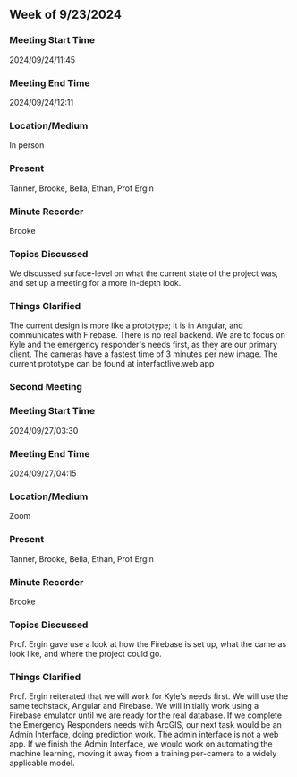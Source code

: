 ## Week of 9/23/2024
### Meeting Start Time

2024/09/24/11:45

### Meeting End Time

2024/09/24/12:11

### Location/Medium

In person

### Present

Tanner, Brooke, Bella, Ethan, Prof Ergin

### Minute Recorder

Brooke

### Topics Discussed

We discussed surface-level on what the current state of the project was, and set up a meeting for a more in-depth look.

### Things Clarified

The current design is more like a prototype; it is in Angular, and communicates with Firebase. There is no real backend.
We are to focus on Kyle and the emergency responder's needs first, as they are our primary client. The cameras have a fastest time of 
3 minutes per new image.
The current prototype can be found at interfactlive.web.app

### Second Meeting

### Meeting Start Time

2024/09/27/03:30

### Meeting End Time

2024/09/27/04:15

### Location/Medium

Zoom

### Present

Tanner, Brooke, Bella, Ethan, Prof Ergin

### Minute Recorder

Brooke

### Topics Discussed

Prof. Ergin gave use a look at how the Firebase is set up, what the cameras look like, and where the project could go.

### Things Clarified

Prof. Ergin reiterated that we will work for Kyle's needs first. We will use the same techstack, Angular and Firebase. We will
initially work using a Firebase emulator until we are ready for the real database. 
If we complete the Emergency Responders needs with ArcGIS, our next task would be an Admin Interface, doing prediction work. The
admin interface is not a web app. If we finish the Admin Interface, we would work on automating the machine learning, moving it
away from a training per-camera to a widely applicable model.
